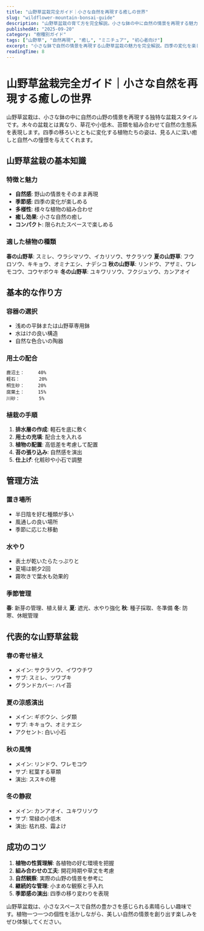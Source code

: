 ```yaml
---
title: "山野草盆栽完全ガイド｜小さな自然を再現する癒しの世界"
slug: "wildflower-mountain-bonsai-guide"
description: "山野草盆栽の育て方を完全解説。小さな鉢の中に自然の情景を再現する魅力、四季の山野草の組み合わせ、管理法まで詳しく紹介します。"
publishedAt: "2025-09-20"
category: "樹種別ガイド"
tags: ["山野草", "自然再現", "癒し", "ミニチュア", "初心者向け"]
excerpt: "小さな鉢で自然の情景を再現する山野草盆栽の魅力を完全解説。四季の変化を楽しむ山野草の組み合わせと管理法を詳しく紹介します。"
readingTime: 8
---
```


# 山野草盆栽完全ガイド｜小さな自然を再現する癒しの世界

山野草盆栽は、小さな鉢の中に自然の山野の情景を再現する独特な盆栽スタイルです。木々の盆栽とは異なり、草花や小低木、苔類を組み合わせて自然の生態系を表現します。四季の移ろいとともに変化する植物たちの姿は、見る人に深い癒しと自然への憧憬を与えてくれます。

## 山野草盆栽の基本知識

### 特徴と魅力
- **自然感**: 野山の情景をそのまま再現
- **季節感**: 四季の変化が楽しめる
- **多様性**: 様々な植物の組み合わせ
- **癒し効果**: 小さな自然の癒し
- **コンパクト**: 限られたスペースで楽しめる

### 適した植物の種類
**春の山野草**: スミレ、ウラシマソウ、イカリソウ、サクラソウ
**夏の山野草**: フウロソウ、キキョウ、オミナエシ、ナデシコ
**秋の山野草**: リンドウ、アザミ、ワレモコウ、コウヤボウキ
**冬の山野草**: ユキワリソウ、フクジュソウ、カンアオイ

## 基本的な作り方

### 容器の選択
- 浅めの平鉢または山野草専用鉢
- 水はけの良い構造
- 自然な色合いの陶器

### 用土の配合
```
鹿沼土：     40%
軽石：       20%
桐生砂：     20%
腐葉土：     15%
川砂：       5%
```

### 植栽の手順
1. **排水層の作成**: 軽石を底に敷く
2. **用土の充填**: 配合土を入れる
3. **植物の配置**: 高低差を考慮して配置
4. **苔の張り込み**: 自然感を演出
5. **仕上げ**: 化粧砂や小石で調整

## 管理方法

### 置き場所
- 半日陰を好む種類が多い
- 風通しの良い場所
- 季節に応じた移動

### 水やり
- 表土が乾いたらたっぷりと
- 夏場は朝夕2回
- 霧吹きで葉水も効果的

### 季節管理
**春**: 新芽の管理、植え替え
**夏**: 遮光、水やり強化
**秋**: 種子採取、冬準備
**冬**: 防寒、休眠管理

## 代表的な山野草盆栽

### 春の寄せ植え
- メイン: サクラソウ、イワウチワ
- サブ: スミレ、ツワブキ
- グランドカバー: ハイ苔

### 夏の涼感演出
- メイン: ギボウシ、シダ類
- サブ: キキョウ、オミナエシ
- アクセント: 白い小石

### 秋の風情
- メイン: リンドウ、ワレモコウ
- サブ: 紅葉する草類
- 演出: ススキの穂

### 冬の静寂
- メイン: カンアオイ、ユキワリソウ
- サブ: 常緑の小低木
- 演出: 枯れ枝、霜よけ

## 成功のコツ

1. **植物の性質理解**: 各植物の好む環境を把握
2. **組み合わせの工夫**: 開花時期や草丈を考慮
3. **自然観察**: 実際の山野の情景を参考に
4. **継続的な管理**: 小まめな観察と手入れ
5. **季節感の演出**: 四季の移り変わりを表現

山野草盆栽は、小さなスペースで自然の豊かさを感じられる素晴らしい趣味です。植物一つ一つの個性を活かしながら、美しい自然の情景を創り出す楽しみをぜひ体験してください。
